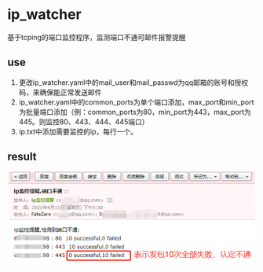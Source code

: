 # ip_watcher
基于tcping的端口监控程序，监测端口不通可邮件报警提醒
## use
1. 更改ip_watcher.yaml中的mail_user和mail_passwd为qq邮箱的账号和授权码，来确保能正常发送邮件
2. ip_watcher.yaml中的common_ports为单个端口添加，max_port和min_port为批量端口添加（例：common_ports为80，min_port为443，max_port为445。则监控80、443、444、445端口）
3. ip.txt中添加需要监控的ip，每行一个。
## result
![](img/1.jpg)
